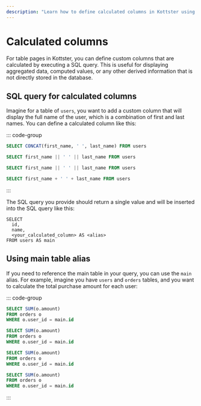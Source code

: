 ```yaml
---
description: "Learn how to define calculated columns in Kottster using SQL queries to display derived data in your tables."
---
```


# Calculated columns

For table pages in Kottster, you can define custom columns that are calculated by executing a SQL query. This is useful for displaying aggregated data, computed values, or any other derived information that is not directly stored in the database.

## SQL query for calculated columns

Imagine for a table of `users`, you want to add a custom column that will display the full name of the user, which is a combination of first and last names. You can define a calculated column like this:

::: code-group

```sql [MySQL]
SELECT CONCAT(first_name, ' ', last_name) FROM users
```

```sql [PostgreSQL]
SELECT first_name || ' ' || last_name FROM users
```

```sql [SQLite]
SELECT first_name || ' ' || last_name FROM users
```

```sql [Microsoft SQL Server]
SELECT first_name + ' ' + last_name FROM users
```

:::

The SQL query you provide should return a single value and will be inserted into the SQL query like this:

``` [Example]
SELECT
  id,
  name,
  <your_calculated_column> AS <alias>
FROM users AS main
```

## Using main table alias

If you need to reference the main table in your query, you can use the `main` alias. For example, imagine you have `users` and `orders` tables, and you want to calculate the total purchase amount for each user:

::: code-group

```sql [MySQL]
SELECT SUM(o.amount)
FROM orders o
WHERE o.user_id = main.id
```

```sql [PostgreSQL]
SELECT SUM(o.amount)
FROM orders o
WHERE o.user_id = main.id
```

```sql [SQLite]
SELECT SUM(o.amount)
FROM orders o
WHERE o.user_id = main.id
```

```sql [Microsoft SQL Server]
SELECT SUM(o.amount)
FROM orders o
WHERE o.user_id = main.id
```

:::